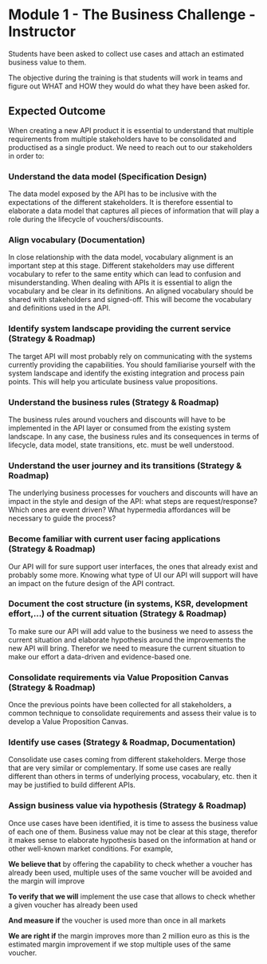 
# Module 1 - The Business Challenge - Instructor

Students have been asked to collect use cases and attach an estimated business value to them.

The objective during the training is that students will work in teams and figure out WHAT and HOW they would do what they have been asked for.

## Expected Outcome
When creating a new API product it is essential to understand that multiple requirements from multiple stakeholders have to be consolidated and productised as a single product. We need to reach out to our stakeholders in order to:

### Understand the data model (Specification Design)
The data model exposed by the API has to be inclusive with the expectations of the different stakeholders. It is therefore essential to elaborate a data model that captures all pieces of information that will play a role during the lifecycle of vouchers/discounts.

### Align vocabulary (Documentation)
In close relationship with the data model, vocabulary alignment is an important step at this stage. Different stakeholders may use different vocabulary to refer to the same entity which can lead to confusion and misunderstanding. When dealing with APIs it is essential to align the vocabulary and be clear in its definitions. An aligned vocabulary should be shared with stakeholders and signed-off. This will become the vocabulary and definitions used in the API.

### Identify system landscape providing the current service (Strategy & Roadmap)
The target API will most probably rely on communicating with the systems currently providing the capabilities. You should familiarise yourself with the system landscape and identify the existing integration and process pain points. This will help you articulate business value propositions.

### Understand the business rules (Strategy & Roadmap)
The business rules around vouchers and discounts will have to be implemented in the API layer or consumed from the existing system landscape. In any case, the business rules and its consequences in terms of lifecycle, data model, state transitions, etc. must be well understood.

### Understand the user journey and its transitions (Strategy & Roadmap)
The underlying business processes for vouchers and discounts will have an impact in the style and design of the API: what steps are request/response? Which ones are event driven? What hypermedia affordances will be necessary to guide the process?

### Become familiar with current user facing applications (Strategy & Roadmap)
Our API will for sure support user interfaces, the ones that already exist and probably some more. Knowing what type of UI our API will support will have an impact on the future design of the API contract.

### Document the cost structure (in systems, KSR, development effort,...) of the current situation (Strategy & Roadmap)
To make sure our API will add value to the business we need to assess the current situation and elaborate hypothesis around the improvements the new API will bring. Therefor we need to measure the current situation to make our effort a data-driven and evidence-based one.

### Consolidate requirements via Value Proposition Canvas (Strategy & Roadmap)
Once the previous points have been collected for all stakeholders, a common technique to consolidate requirements and assess their value is to develop a Value Proposition Canvas.

### Identify use cases (Strategy & Roadmap, Documentation)
Consolidate use cases coming from different stakeholders. Merge those that are very similar or complementary. If some use cases are really different than others in terms of underlying process, vocabulary, etc. then it may be justified to build different APIs.

### Assign business value via hypothesis (Strategy & Roadmap)
Once use cases have been identified, it is time to assess the business value of each one of them. Business value may not be clear at this stage, therefor it makes sense to elaborate hypothesis based on the information at hand or other well-known market conditions. For example,

**We believe that** by offering the capability to check whether a voucher has already been used, multiple uses of the same voucher will be avoided and the margin will improve

**To verify that we will** implement the use case that allows to check whether a given voucher has already been used

**And measure if** the voucher is used more than once in all markets

**We are right if** the margin improves more than 2 million euro as this is the estimated margin improvement if we stop multiple uses of the same voucher.
